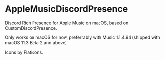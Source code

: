 # AppleMusicDiscordPresence
Discord Rich Presence for Apple Music on macOS, based on CustomDiscordPresence.

Only works on macOS for now, preferrably with Music 1.1.4.94 (shipped with macOS 11.3 Beta 2 and above).

Icons by Flaticons.